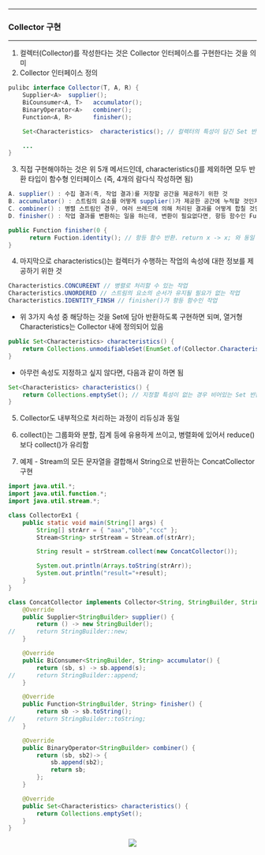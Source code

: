 -----
### Collector 구현
-----
1. 컬렉터(Collector)를 작성한다는 것은 Collector 인터페이스를 구현한다는 것을 의미
2. Collector 인터페이스 정의
```java
pulibc interface Collector(T, A, R) {
    Supplier<A>  supplier();
    BiCounsumer<A, T>   accumulator();
    BinaryOperator<A>   combiner();
    Function<A, R>      finisher();

    Set<Characteristics>  characteristics(); // 컬렉터의 특성이 담긴 Set 반환

    ...
}
```

3. 직접 구현해야하는 것은 위 5개 메서드인데, characteristics()를 제외하면 모두 반환 타입이 함수형 인터페이스 (즉, 4개의 람다식 작성하면 됨)
```java
A. supplier() : 수집 결과(즉, 작업 결과)를 저장할 공간을 제공하기 위한 것
B. accumulator() : 스트림의 요소를 어떻게 supplier()가 제공한 공간에 누적할 것인지, 즉 수집(collect)할 방법을 제공
C. combiner() : 병렬 스트림인 경우, 여러 쓰레드에 의해 처리된 결과를 어떻게 합칠 것인지, 즉, 두 저장공간을 병합할 방법을 제공
D. finisher() : 작업 결과를 변환하는 일을 하는데, 변환이 필요없다면, 항등 함수인 Function.identity()를 반환 (즉, 결과를 최종적으로 변환할 방법 제공)
```
```java
public Function finisher(0 {
      return Fuction.identity(); // 항등 함수 반환. return x -> x; 와 동일
}
```

4. 마지막으로 characteristics()는 컬렉터가 수행하는 작업의 속성에 대한 정보를 제공하기 위한 것
```java
Characteristics.CONCUREENT // 병렬로 처리할 수 있는 작업
Characteristics.UNORDERED // 스트림의 요소의 순서가 유지될 필요가 없는 작업
Characteristics.IDENTITY_FINSH // finisher()가 항등 함수인 작업
```
  - 위 3가지 속성 중 해당하는 것을 Set에 담아 반환하도록 구현하면 되며, 열거형 Characteristics는 Collector 내에 정의되어 있음
```java
public Set<Characteristics> characteristics() {
    return Collections.unmodifiableSet(EnumSet.of(Collector.Characteristics.CONCURRENT, Collector.Characterstics.UNORDERED));
}
```

  - 아무런 속성도 지정하고 싶지 않다면, 다음과 같이 하면 됨
```java
Set<Characteristics> characteristics() {
    return Collections.emptySet(); // 지정할 특성이 없는 경우 비어있는 Set 반환
}
```

5. Collector도 내부적으로 처리하는 과정이 리듀싱과 동일
6. collect()는 그룹화와 분할, 집계 등에 유용하게 쓰이고, 병렬화에 있어서 reduce()보다 collect()가 유리함

7. 예제 - Stream<String>의 모든 문자열을 결합해서 String으로 반환하는 ConcatCollector 구현
```java
import java.util.*;
import java.util.function.*;
import java.util.stream.*;

class CollectorEx1 {
	public static void main(String[] args) {
		String[] strArr = { "aaa","bbb","ccc" };
		Stream<String> strStream = Stream.of(strArr);

		String result = strStream.collect(new ConcatCollector());

		System.out.println(Arrays.toString(strArr));
		System.out.println("result="+result);
	}
}

class ConcatCollector implements Collector<String, StringBuilder, String> {
	@Override
	public Supplier<StringBuilder> supplier() {
		return () -> new StringBuilder();
//		return StringBuilder::new;
	}

	@Override
	public BiConsumer<StringBuilder, String> accumulator() {
		return (sb, s) -> sb.append(s);
//		return StringBuilder::append;
	}

	@Override
	public Function<StringBuilder, String> finisher() {
		return sb -> sb.toString();
//		return StringBuilder::toString;
	}

	@Override
	public BinaryOperator<StringBuilder> combiner() {
		return (sb, sb2)-> {
			sb.append(sb2);
			return sb;
		};
	}

	@Override
	public Set<Characteristics> characteristics() {
		return Collections.emptySet();
	}
}
```
<div align="center">
<img src="https://github.com/sooyounghan/Java/assets/34672301/3fa8aab7-7159-4df4-a5ff-fa06cb4f37af">
</div>

